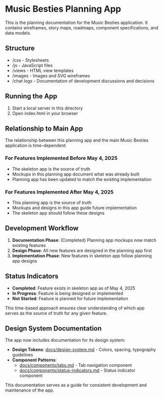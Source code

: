# Music Besties Planning App

This is the planning documentation for the Music Besties application. It contains wireframes, story maps, roadmaps, component specifications, and data models.

## Structure
- /css - Stylesheets
- /js - JavaScript files
- /views - HTML view templates
- /images - Images and SVG wireframes
- /chat logs - Documentation of development discussions and decisions

## Running the App
1. Start a local server in this directory
2. Open index.html in your browser

## Relationship to Main App

The relationship between this planning app and the main Music Besties application is time-dependent:

### For Features Implemented Before May 4, 2025
- The skeleton app is the source of truth
- Mockups in this planning app document what was already built
- Planning app has been updated to match the existing implementation

### For Features Implemented After May 4, 2025
- This planning app is the source of truth
- Mockups and designs in this app guide future implementation
- The skeleton app should follow these designs

## Development Workflow
1. **Documentation Phase**: (Completed) Planning app mockups now match existing features
2. **Design Phase**: All new features are designed in the planning app first
3. **Implementation Phase**: New features in skeleton app follow planning app designs

## Status Indicators
- **Completed**: Feature exists in skeleton app as of May 4, 2025
- **In Progress**: Feature is being designed or implemented
- **Not Started**: Feature is planned for future implementation

This time-based approach ensures clear understanding of which app serves as the source of truth for any given feature.

## Design System Documentation

The app now includes documentation for its design system:

- **Design Tokens**: [docs/design-system.md](docs/design-system.md) - Colors, spacing, typography guidelines
- **Component Patterns**: 
  - [docs/components/tabs.md](docs/components/tabs.md) - Tab navigation component
  - [docs/components/status-indicators.md](docs/components/status-indicators.md) - Status indicator component

This documentation serves as a guide for consistent development and maintenance of the app.

